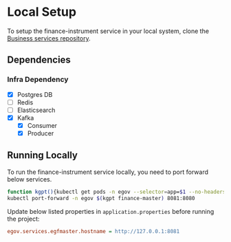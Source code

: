 # Local Setup

To setup the finance-instrument service in your local system, clone the [Business services repository](https://github.com/egovernments/business-services).

## Dependencies


### Infra Dependency

- [X] Postgres DB
- [ ] Redis
- [ ] Elasticsearch
- [X] Kafka
  - [X] Consumer
  - [X] Producer

## Running Locally

To run the finance-instrument service locally, you need to port forward below services.

```bash
function kgpt(){kubectl get pods -n egov --selector=app=$1 --no-headers=true | head -n1 | awk '{print $1}'}
kubectl port-forward -n egov $(kgpt finance-master) 8081:8080
``` 

Update below listed properties in `application.properties` before running the project:

```ini
egov.services.egfmaster.hostname = http://127.0.0.1:8081
```
